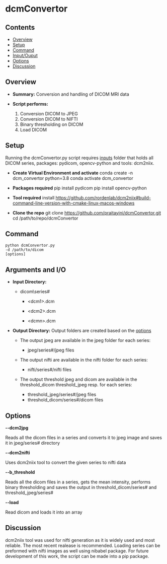 # dcmConvertor

## Contents

* [Overview](#overview)
* [Setup](#getting-started)
* [Command](#command)
* [Input/Ouput](#arguments-and-io)
* [Options](#options)
* [Discussion](#discussion)

## Overview

* **Summary:** Conversion and handling of DICOM MRI data

* **Script performs:** 
    1. Conversion DICOM to JPEG
    1. Conversion DICOM to NIFTI
    1. Binary thresholding on DICOM
    1. Load DICOM 

## Setup

Running the dcmConvertor.py script requires [inputs](#arguments-and-io) folder that holds all DICOM series, packages: pydicom, opencv-python and tools: dcm2niix.
* **Create Virtual Environment and activate**
    conda create -n dcm_convertor python=3.8
    conda activate dcm_convertor

* **Packages required**
    pip install pydicom
    pip install opencv-python

* **Tool required**
    install https://github.com/rordenlab/dcm2niix#build-command-line-version-with-cmake-linux-macos-windows

* **Clone the repo**
    git clone https://github.com/praitayini/dcmConvertor.git
    cd /path/to/repo/dcmConvertor

## Command

    python dcmConvertor.py 
    -d /path/to/dicom 
    [options]
    
## Arguments and I/O

* **Input Directory:** 

  * dicom\series# 

	* \<dcm1\>.dcm 
	* \<dcm2\>.dcm 

	* \<dcmn\>.dcm 


* **Output Directory:** Output folders are created based on the [options](#options)

  * The output jpeg are available in the jpeg folder for each series:

    * jpeg/series#/jpeg files

  * The output nifti are available in the nifti folder for each series:

    * nifti/series#/nifti files

  * The output threshold jpeg and dicom are available in the threshold\_dicom threshold\_jpeg resp. for each series:

    * threshold\_jpeg/series#/jpeg files
    * threshold\_dicom/series#/dicom files

## Options

**--dcm2jpg**

Reads all the dicom files in a series and converts it to jpeg image and saves it in jpeg/series# directory


**--dcm2nifti**

Uses dcm2niix tool to convert the given series to nifti data

**--b\_threshold**

Reads all the dicom files in a series, gets the mean intensity, performs binary thresholding and saves the output in threshold\_dicom/series# and threshold\_jpeg/series#

**--load**

Read dicom and loads it into an array

## Discussion

dcm2niix tool was used for nifti generation as it is widely used and most reliable. The most recent realease is recommended. Loading series can be preformed with nifti images as well using nibabel package. For future development of this work, the script can be made into a pip package.
